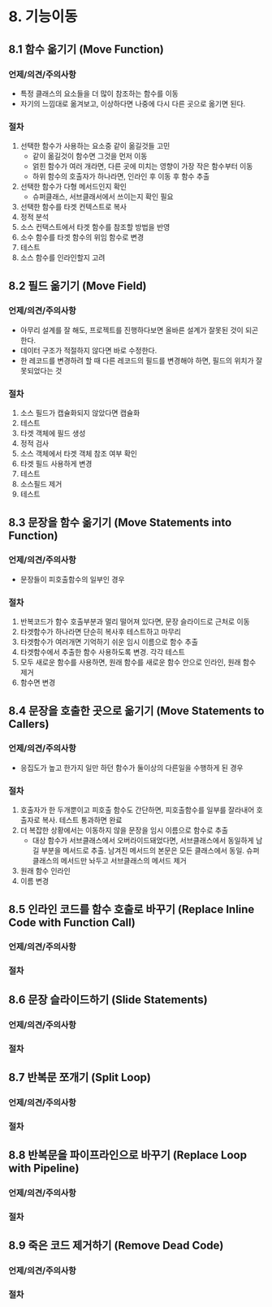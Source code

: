# 8. 기능이동

## 8.1 함수 옮기기 (Move Function)

### 언제/의견/주의사항

- 특정 클래스의 요소들을 더 많이 참조하는 함수를 이동
- 자기의 느낌대로 옮겨보고, 이상하다면 나중에 다시 다른 곳으로 옮기면 된다.

### 절차

1. 선택한 함수가 사용하는 요소중 같이 옮길것들 고민
   - 같이 옮길것이 함수면 그것을 먼저 이동
   - 얽힌 함수가 여러 개라면, 다른 곳에 미치는 영향이 가장 작은 함수부터 이동
   - 하위 함수의 호출자가 하나라면, 인라인 후 이동 후 함수 추출
2. 선택한 함수가 다형 메서드인지 확인
   - 슈퍼클래스, 서브클래서에서 쓰이는지 확인 필요
3. 선택한 함수를 타겟 컨텍스트로 복사
4. 정적 분석
5. 소스 컨택스트에서 타겟 함수를 참조할 방법을 반영
6. 소수 함수를 타겟 함수의 위임 함수로 변경
7. 테스트
8. 소스 함수를 인라인할지 고려

## 8.2 필드 옮기기 (Move Field)

### 언제/의견/주의사항

- 아무리 설계를 잘 해도, 프로젝트를 진행하다보면 올바른 설계가 잘못된 것이 되곤한다.
- 데이터 구조가 적절하지 않다면 바로 수정한다.
- 한 레코드를 변경하려 할 때 다른 레코드의 필드를 변경해야 하면, 필드의 위치가 잘못되었다는 것

### 절차

1. 소스 필드가 캡슐화되지 않았다면 캡슐화
2. 테스트
3. 타겟 객체에 필드 생성
4. 정적 검사
5. 소스 객체에서 타겟 객체 참조 여부 확인
6. 타겟 필드 사용하게 변경
7. 테스트
8. 소스필드 제거
9. 테스트

## 8.3 문장을 함수 옮기기 (Move Statements into Function)

### 언제/의견/주의사항

- 문장들이 피호출함수의 일부인 경우

### 절차

1. 반복코드가 함수 호출부분과 멀리 떨어져 있다면, 문장 슬라이드로 근처로 이동
2. 타겟함수가 하나라면 단순히 복사후 테스트하고 마무리
3. 타겟함수가 여러개면 기억하기 쉬운 임시 이름으로 함수 추출
4. 타겟함수에서 추출한 함수 사용하도록 변경. 각각 테스트
5. 모두 새로운 함수를 사용하면, 원래 함수를 새로운 함수 안으로 인라인, 원래 함수 제거
6. 함수면 변경

## 8.4 문장을 호출한 곳으로 옮기기 (Move Statements to Callers)

### 언제/의견/주의사항

- 응집도가 높고 한가지 일만 하던 함수가 둘이상의 다른일을 수행하게 된 경우

### 절차

1. 호출자가 한 두개뿐이고 피호출 함수도 간단하면, 피호출함수를 일부를 잘라내어 호출자로 복사. 테스트 통과하면 완료
2. 더 복잡한 상황에서는 이동하지 않을 문장을 임시 이름으로 함수로 추출
   - 대상 함수가 서브클래스에서 오버라이드돼었다면, 서브클래스에서 동일하게 남길 부분을 메서드로 추출. 남겨진 메서드의 본문은 모든 클래스에서 동일. 슈퍼클래스의 메서드만 놔두고 서브클래스의 메서드 제거
3. 원래 함수 인라인
4. 이름 변경

## 8.5 인라인 코드를 함수 호출로 바꾸기 (Replace Inline Code with Function Call)

### 언제/의견/주의사항

### 절차

## 8.6 문장 슬라이드하기 (Slide Statements)

### 언제/의견/주의사항

### 절차

## 8.7 반복문 쪼개기 (Split Loop)

### 언제/의견/주의사항

### 절차

## 8.8 반복문을 파이프라인으로 바꾸기 (Replace Loop with Pipeline)

### 언제/의견/주의사항

### 절차

## 8.9 죽은 코드 제거하기 (Remove Dead Code)

### 언제/의견/주의사항

### 절차

